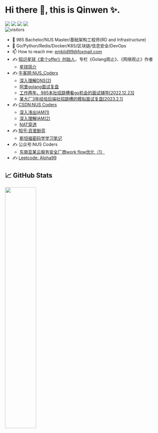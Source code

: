 # Hi there 👋, this is Qinwen ✨.
[![](https://img.shields.io/badge/-go-00ADD8?style=flat-square&logo=go&logoColor=ffffff)](https://golang.org/)
[![](https://img.shields.io/badge/-kubernetes-326CE5?style=flat-square&logo=kubernetes&logoColor=ffffff)](https://kubernetes.io/)
[![](https://img.shields.io/badge/-Docker-2496ED?style=flat-square&logo=docker&logoColor=ffffff)](https://www.docker.com/)
[![](https://img.shields.io/badge/macOS-Monterey-d0d1d4?style=flat-square&logo=Apple)](https://www.apple.com/macos/monterey/)
<br>
![visitors](https://visitor-badge.laobi.icu/badge?page_id=luqinwen.luqinwen)

- 🔭 985 Bachelor/NUS Master/基础架构工程师(RD and Infrastructure)
- 🌱 Go/Python/Redis/Docker/K8S/区块链/信息安全/DevOps
- 📫 How to reach me: [embiid99@foxmail.com](mailto:embiid99@foxmail.com)
- ✍️ [知识星球《拿个offer》创始人](https://wx.zsxq.com/dweb2/index/group/88885515545252)，专栏《Golang观止》、《网络观止》作者
  - [星球简介](https://mp.weixin.qq.com/s/DpzVwpQDZOCBGF0Hrqfv_Q)
- ✍️ [牛客网:NUS_Coders](https://www.nowcoder.com/users/58988420)
  - [深入理解DNS(2)](https://www.nowcoder.com/issue/tutorial?zhuanlanId=MqBv80&uuid=736827af0e834aa68593876735c8b893)
  - [阿里golang面试复盘](https://www.nowcoder.com/discuss/443739989340426240)
  - [工作两年、985本社招跳槽看go机会的面试辅导[2022.12.23]](https://www.nowcoder.com/discuss/452098646138494976)
  - [某大厂3年经验后端社招跳槽的模拟面试复盘[2023.2.1]](https://www.nowcoder.com/discuss/450333649418973184)
- ✍️ [CSDN:NUS Coders](https://blog.csdn.net/Suppress_warn?spm=1010.2135.3001.5421)
  - [深入浅出IAM(1)](https://blog.csdn.net/Suppress_warn/article/details/128251104?spm=1001.2014.3001.5501)
  - [深入理解IAM(2)](https://blog.csdn.net/Suppress_warn/article/details/128307197?spm=1001.2014.3001.5501)
  - [NAT穿透](https://blog.csdn.net/Suppress_warn/article/details/128737402?spm=1001.2014.3001.5501)
- ✍️ [知乎:百里酚蓝](https://www.zhihu.com/people/lu-wen-jian-34)
  - [斯坦福密码学学习笔记](https://gbvsqqoj6n.feishu.cn/docx/Ec32d6yqFovM5GxORbAcUJRfnDb)
- ✍️ 公众号:NUS Coders
  - [东南亚某云服务安全厂商work flow优化（1）](https://mp.weixin.qq.com/s/2xiPWUhrWDuk72CC6e6Xng)
- ✍️ [Leetcode: Aloha99](https://leetcode.cn/u/gu-yong-u/) 
## &#x1f4c8; GitHub Stats

<a href="https://github.com/luqinwen">
    <img align="left" width="45%" src="https://github-readme-stats.vercel.app/api?username=luqinwen&theme=nightowl&show_icons=true" />
</a>
